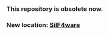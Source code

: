 ### This repository is obsolete now.
### New location: [SilF4ware](https://github.com/markusgritsch/SilF4ware)
